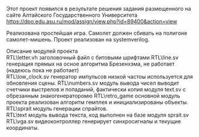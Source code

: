 Этот проект появился в результате решения задания размещенного на сайте Алтайского Государственного Университета 
https://dpo.edu.asu.ru/mod/assign/view.php?id=89400&action=view

Реализована простейшая игра. Самолет должен сбивать на полигоне самолет-мишень. 
Проект реализован на systemverilog. 

Описание модулей проекта  
RTL\letter.vh     заголовочный файл с битовыми шрифтами 
RTL\line.sv       генерация прямых на осное алгоритма Брезенхэма, не работает (надеюсь пока не работает)     
RTL\low_clock.sv  генератор импульсов низкой частоы используется для обновления сцены.
RTL\numbers.sv    модуль вывода чисел выводит счетчики выстрелов и попаданий, фактически копия модуля text.sv с обрезанным знакогенераторомю
RTL\retro_game    основной модуль проекта реализован алгоритм гемплея и инициализированы объекты.
RTL\sprait        модуль генерации спрайтов.    
RTL\text          модуль вывода текста, код выполнен на базе модуля sprait.sv  
RTL\vga.sv        видеоконтроллер генерирует синхросигналы и текущие координаты.



